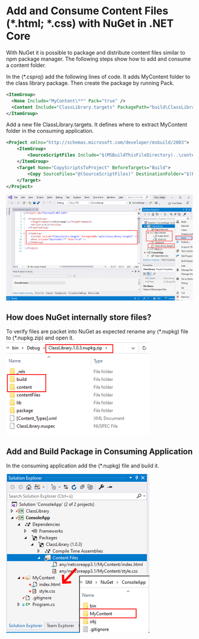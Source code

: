# Add and Consume Content Files (&ast;.html; &ast;.css) with NuGet in .NET Core
With NuGet it is possible to package and distribute content files similar to npm package manager. The following steps show how to add and consume a content folder.

In the (&ast;.csproj) add the following lines of code. It adds MyContent folder to the class library package. Then create the package by running Pack.

```xml
<ItemGroup>
  <None Include="MyContent\**" Pack="true" />
  <Content Include="ClassLibrary.targets" PackagePath="build\ClassLibrary.targets" />
</ItemGroup>
```

Add a new file ClassLibrary.targets. It defines where to extract MyContent folder in the consuming application.

```xml
<Project xmlns="http://schemas.microsoft.com/developer/msbuild/2003">
    <ItemGroup>
        <SourceScriptFiles Include="$(MSBuildThisFileDirectory)..\content\**" />
    </ItemGroup>
    <Target Name="CopyScriptsToProject" BeforeTargets="Build">
        <Copy SourceFiles="@(SourceScriptFiles)" DestinationFolder="$(ProjectDir)MyContent\" />
    </Target>
</Project>
```

![Add content folder to NuGet](Doc/NuGetPackage.png)

## How does NuGet internally store files?
To verify files are packet into NuGet as expected rename any (&ast;.nupkg) file to (&ast;.nupkg.zip) and open it.
![Unzip NuGet package](Doc/NuGetZip.png)

## Add and Build Package in Consuming Application
In the consuming application add the (&ast;.nupkg) file and build it.

![Consuming application with content folder from NuGet package in build output folder](Doc/BuildOutput.png)

